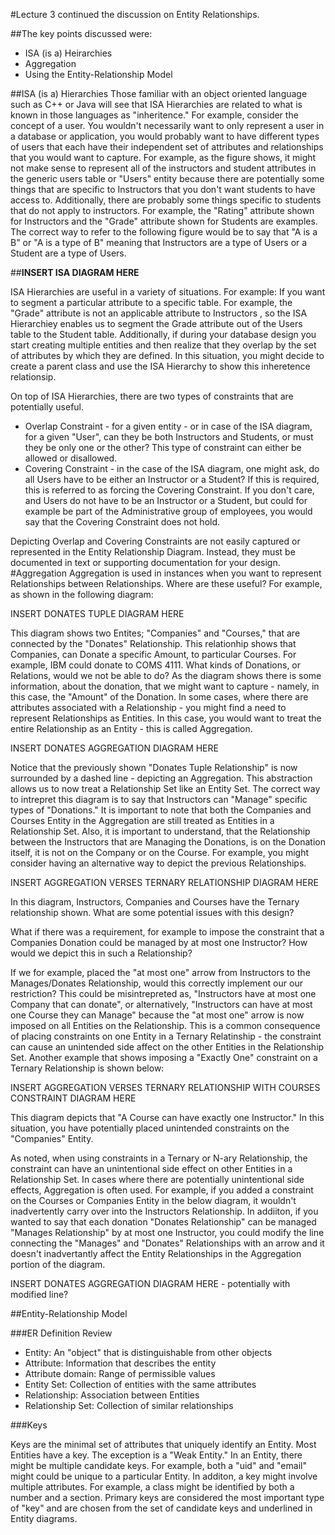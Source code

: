#Lecture 3 continued the discussion on Entity Relationships.  

##The key points discussed were:

*	ISA (is a) Heirarchies
*	Aggregation
*	Using the Entity-Relationship Model

##ISA (is a) Hierarchies
Those familiar with an object oriented language such as C++ or Java will see that ISA Hierarchies are related to what is known in those languages as "inheritence."
For example, consider the concept of a user.  You wouldn't necessarily want to only represent a user in a database or application, you would probably want to have different types of users that each have their independent set of attributes and relationships that you would want to capture.  For example, as the figure shows, it might not make sense to represent all of  the instructors and student attributes in the generic users table or "Users" entity because there are potentially some things that are specific to Instructors that you don't want students to have access to.  Additionally, there are probably some things specific to students that do not apply to instructors.  For example, the "Rating" attribute shown for Instructors and the "Grade" attribute shown for Students are examples.  The correct way to refer to the following figure would be to say that "A is a B" or "A is a type of B" meaning that Instructors are a type of Users or a Student are a type of Users.

##__INSERT ISA DIAGRAM HERE__

ISA Hierarchies are useful in a variety of situations.  For example:
If you want to segment a particular attribute to a specific table.  For example, the "Grade" attribute is not an applicable attribute to Instructors , so the ISA Hierarchiey enables us to segment the Grade attribute out of the Users table to the Student table.
Additionally, if during your database design you start creating multiple entities and then realize that they overlap by the set of attributes by which they are defined.  In this situation, you might decide to create a parent class and use the ISA Hierarchy to show this inheretence relationsip.

On top of ISA Hierarchies, there are two types of constraints that are potentially useful.

*	Overlap Constraint - for a given entity - or in case of the ISA diagram, for a given "User", can they be both Instructors and Students, or must they be only one or the other?  This type of constraint can either be allowed or disallowed.
*	Covering Constraint - in the case of the ISA diagram, one might ask, do all Users have to be either an Instructor or a Student?  If this is required, this is referred to as forcing the Covering Constraint.  If you don't care, and Users do not have to be an Instructor or a Student, but could for example be part of the Administrative group of employees, you would say that the Covering Constraint does not hold.

Depicting Overlap and Covering Constraints are not easily captured or represented in the Entity Relationship Diagram.  Instead, they must be documented in text or supporting documentation for your design.
#Aggregation
Aggregation is used in instances when you want to represent Relationships between Relationships.  Where are these useful?  For example, as shown in the following diagram:

INSERT DONATES TUPLE DIAGRAM HERE

This diagram shows two Entites; "Companies" and "Courses," that are connected by the "Donates" Relationship.  This relationhip shows that Companies, can Donate a specific Amount, to particular Courses.  For example, IBM could donate to COMS 4111.
What kinds of Donations, or Relations, would we not be able to do?  As the diagram shows there is some information, about the donation, that we might want to capture - namely, in this case, the "Amount" of the Donation.  In some cases, where there are attributes associated with a Relationship - you might find a need to represent Relationships as Entities.  In this case, you would want to treat the entire Relationship as an Entity - this is called Aggregation.

INSERT DONATES AGGREGATION DIAGRAM HERE

Notice that the previously shown "Donates Tuple Relationship" is now surrounded by a dashed line - depicting an Aggregation.  This abstraction allows us to now treat a Relationship Set like an Entity Set.
The correct way to intrepret this diagram is to say that Instructors can "Manage" specific types of "Donations."  It is important to note that both the Companies and Courses Entity in the Aggregation are still treated as Entities in a Relationship Set.  Also, it is important to understand, that the Relationship between the Instructors that are Managing the Donations, is on the Donation itself, it is not on the Company or on the Course.
For example,  you might consider having an alternative way to depict the previous Relationships.

INSERT AGGREGATION VERSES TERNARY RELATIONSHIP DIAGRAM HERE

In this diagram, Instructors, Companies and Courses have the Ternary relationship shown.  What are some potential issues with this design?  

What if there was a requirement, for example to impose the constraint that a Companies Donation could be managed by at most one Instructor?  How would we depict this in such a Relationship?

If we for example, placed the "at most one" arrow from Instructors to the Manages/Donates Relationship, would this correctly implement our our restriction?  This could be misintrepreted as, "Instructors have at most one Company that can donate", or alternatively, "Instructors can have at most one Course they can Manage" because the "at most one" arrow is now imposed on all Entities on the Relationship.  This is a common consequence of placing constraints on one Entity in a Ternary Relatinship - the constraint can cause an unintended side affect on the other Entities in the Relationship Set.
Another example that shows imposing a "Exactly One" constraint on a Ternary Relationship is shown below:

INSERT AGGREGATION VERSES TERNARY RELATIONSHIP WITH COURSES CONSTRAINT DIAGRAM HERE

This diagram depicts that "A Course can have exactly one Instructor."  In this situation, you have potentially placed unintended constraints on the "Companies" Entity.  

As noted, when using constraints in a Ternary or N-ary Relationship, the constraint can have an unintentional side effect on other Entities in a Relationship Set.  In cases where there are potentially unintentional side effects, Aggregation is often used.
For example, if you added a constraint on the Courses or Companies Entity in the below diagram, it wouldn't inadvertently carry over into the Instructors Relationship.  In addiiton, if you wanted to say that each donation "Donates Relationship" can be managed "Manages Relationship" by at most one Instructor, you could modify the line connecting the "Manages" and "Donates" Relationships with an arrow and it doesn't inadvertantly affect the Entity Relationships in the Aggregation portion of the diagram.

INSERT DONATES AGGREGATION DIAGRAM HERE - potentially with modified line?

##Entity-Relationship Model

###ER Definition Review

*	Entity: An "object" that is distinguishable from other objects
*	Attribute: Information that describes the entity
*	Attribute domain: Range of permissible values
*	Entity Set: Collection of entities with the same attributes
*	Relationship: Association between Entities
*	Relationship Set: Collection of similar relationships

###Keys

Keys are the minimal set of attributes that uniquely identify an Entity.  Most Entities have a key.  The exception is a "Weak Entity." In an Entity, there might be multiple candidate keys.  For example, both a "uid" and "email" might could be unique to a particular Entity.  In additon, a key might involve multiple attributes.  For example, a class might be identified by both a number and a section.  Primary keys are considered the most important type of "key" and are chosen from the set of candidate keys and underlined in Entity diagrams.
